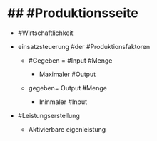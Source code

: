 # ## #Produktionsseite 

 - #Wirtschaftlichkeit 
 - einsatzsteuerung #der #Produktionsfaktoren 

	 -   #Gegeben = #Input #Menge 

		 - Maximaler #Output 

	 - gegeben= Output #Menge 

		 - Ininmaler #Input 

 - #Leistungserstellung 

	 - Aktivierbare eigenleistung 

